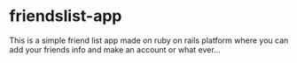 # friendslist-app
This is a simple friend list app made on ruby on rails platform where you can add your friends info and make an account or what ever...
